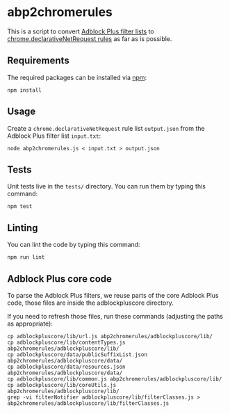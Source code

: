 # abp2chromerules

This is a script to convert [Adblock Plus filter lists](https://adblockplus.org/filters)
to [chrome.declarativeNetRequest rules](https://developer.chrome.com/extensions/declarativeNetRequest)
as far as is possible.

## Requirements

The required packages can be installed via [npm](https://npmjs.org):

    npm install

## Usage

Create a `chrome.declarativeNetRequest` rule list `output.json` from the Adblock Plus filter list `input.txt`:

    node abp2chromerules.js < input.txt > output.json

## Tests

Unit tests live in the `tests/` directory. You can run them by typing this command:

    npm test

## Linting

You can lint the code by typing this command:

    npm run lint

## Adblock Plus core code

To parse the Adblock Plus filters, we reuse parts of the core Adblock Plus code,
those files are inside the adblockpluscore directory.

If you need to refresh those files, run these commands (adjusting the paths as appropriate):

    cp adblockpluscore/lib/url.js abp2chromerules/adblockpluscore/lib/
    cp adblockpluscore/lib/contentTypes.js abp2chromerules/adblockpluscore/lib/
    cp adblockpluscore/data/publicSuffixList.json abp2chromerules/adblockpluscore/data/
    cp adblockpluscore/data/resources.json abp2chromerules/adblockpluscore/data/
    cp adblockpluscore/lib/common.js abp2chromerules/adblockpluscore/lib/
    cp adblockpluscore/lib/coreUtils.js abp2chromerules/adblockpluscore/lib/
    grep -vi filterNotifier adblockpluscore/lib/filterClasses.js > abp2chromerules/adblockpluscore/lib/filterClasses.js
